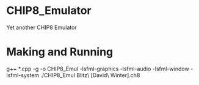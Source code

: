# CHIP8_Emulator
Yet another CHIP8 Emulator

# Making and Running
g++ *.cpp -g -o CHIP8_Emul -lsfml-graphics -lsfml-audio -lsfml-window -lsfml-system
./CHIP8_Emul Blitz\ \[David\ Winter\].ch8
